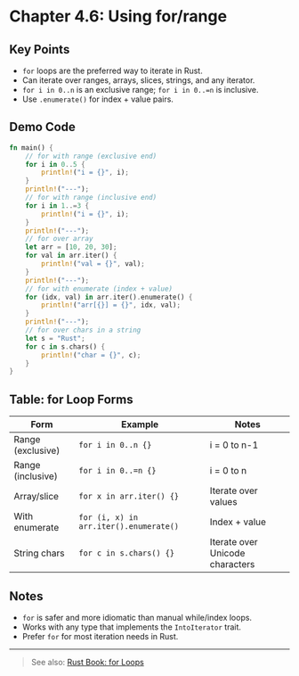 # Chapter 4.6: Using for/range

## Key Points

- `for` loops are the preferred way to iterate in Rust.
- Can iterate over ranges, arrays, slices, strings, and any iterator.
- `for i in 0..n` is an exclusive range; `for i in 0..=n` is inclusive.
- Use `.enumerate()` for index + value pairs.

## Demo Code

```rust
fn main() {
    // for with range (exclusive end)
    for i in 0..5 {
        println!("i = {}", i);
    }
    println!("---");
    // for with range (inclusive end)
    for i in 1..=3 {
        println!("i = {}", i);
    }
    println!("---");
    // for over array
    let arr = [10, 20, 30];
    for val in arr.iter() {
        println!("val = {}", val);
    }
    println!("---");
    // for with enumerate (index + value)
    for (idx, val) in arr.iter().enumerate() {
        println!("arr[{}] = {}", idx, val);
    }
    println!("---");
    // for over chars in a string
    let s = "Rust";
    for c in s.chars() {
        println!("char = {}", c);
    }
}
```

## Table: for Loop Forms

| Form                       | Example                         | Notes                                 |
|----------------------------|---------------------------------|---------------------------------------|
| Range (exclusive)          | `for i in 0..n {}`              | i = 0 to n-1                          |
| Range (inclusive)          | `for i in 0..=n {}`             | i = 0 to n                            |
| Array/slice                | `for x in arr.iter() {}`        | Iterate over values                   |
| With enumerate             | `for (i, x) in arr.iter().enumerate()` | Index + value                |
| String chars               | `for c in s.chars() {}`         | Iterate over Unicode characters       |

## Notes

- `for` is safer and more idiomatic than manual while/index loops.
- Works with any type that implements the `IntoIterator` trait.
- Prefer `for` for most iteration needs in Rust.

---

> See also: [Rust Book: for Loops](https://doc.rust-lang.org/book/ch03-05-control-flow.html#looping-through-a-collection-with-for)
